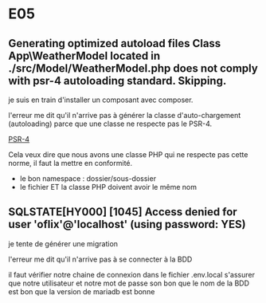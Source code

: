 # E05

## Generating optimized autoload files Class App\WeatherModel located in ./src/Model/WeatherModel.php does not comply with psr-4 autoloading standard. Skipping.

je suis en train d'installer un composant avec composer.

l'erreur me dit qu'il n'arrive pas à générer la classe d'auto-chargement (autoloading) parce que une classe ne respecte pas le PSR-4.

[PSR-4](https://www.php-fig.org/psr/psr-4/)

Cela veux dire que nous avons une classe PHP qui ne respecte pas cette norme, il faut la mettre en conformité.

* le bon namespace : dossier/sous-dossier
* le fichier ET la classe PHP doivent avoir le même nom

## SQLSTATE[HY000] [1045] Access denied for user 'oflix'@'localhost' (using password: YES)

je tente de générer une migration

l'erreur me dit qu'il n'arrive pas à se connecter à la BDD

il faut vérifier notre chaine de connexion dans le fichier .env.local
s'assurer que notre utilisateur et notre mot de passe son bon
que le nom de la BDD est bon
que la version de mariadb est bonne
